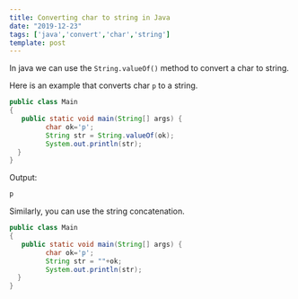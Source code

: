 ```yaml
---
title: Converting char to string in Java
date: "2019-12-23"
tags: ['java','convert','char','string']
template: post
---
```


In java we can use the `String.valueOf()` method to convert a char to string.

Here is an example that converts char `p` to a string.

```java
public class Main
{
   public static void main(String[] args) {
         char ok='p';
         String str = String.valueOf(ok);
         System.out.println(str);
  }
}
```

Output:

```java
p
```

Similarly, you can use the string concatenation.

```java
public class Main
{
   public static void main(String[] args) {
         char ok='p';
         String str = ""+ok;
         System.out.println(str);
  }
}
```
